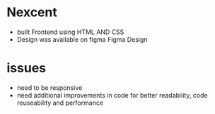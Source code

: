 # Nexcent

- built Frontend using HTML AND CSS
- Design was available on figma Figma Design

# issues

- need to be responsive
- need additional improvements in code for better readability, code reuseability and performance
